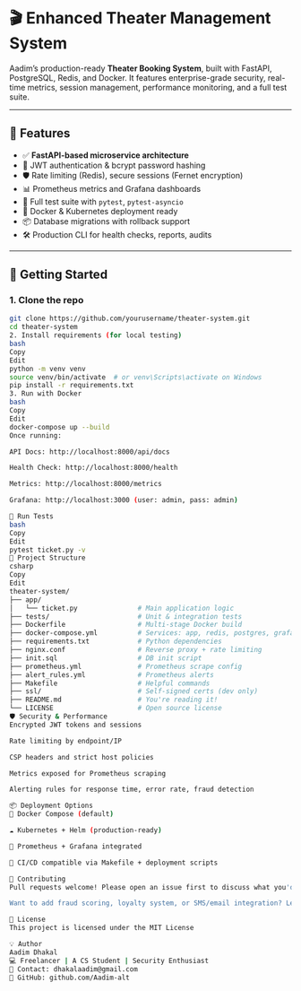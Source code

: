 # 🎬 Enhanced Theater Management System

Aadim’s production-ready **Theater Booking System**, built with FastAPI, PostgreSQL, Redis, and Docker. It features enterprise-grade security, real-time metrics, session management, performance monitoring, and a full test suite.

---

## 🌟 Features

- ✅ **FastAPI-based microservice architecture**
- 🔐 JWT authentication & bcrypt password hashing
- 🛡️ Rate limiting (Redis), secure sessions (Fernet encryption)
- 📊 Prometheus metrics and Grafana dashboards
- 🧪 Full test suite with `pytest`, `pytest-asyncio`
- 🐳 Docker & Kubernetes deployment ready
- 📦 Database migrations with rollback support
- 🛠️ Production CLI for health checks, reports, audits

---

## 🚀 Getting Started

### 1. Clone the repo

```bash
git clone https://github.com/yourusername/theater-system.git
cd theater-system
2. Install requirements (for local testing)
bash
Copy
Edit
python -m venv venv
source venv/bin/activate  # or venv\Scripts\activate on Windows
pip install -r requirements.txt
3. Run with Docker
bash
Copy
Edit
docker-compose up --build
Once running:

API Docs: http://localhost:8000/api/docs

Health Check: http://localhost:8000/health

Metrics: http://localhost:8000/metrics

Grafana: http://localhost:3000 (user: admin, pass: admin)

🧪 Run Tests
bash
Copy
Edit
pytest ticket.py -v
📁 Project Structure
csharp
Copy
Edit
theater-system/
├── app/
│   └── ticket.py               # Main application logic
├── tests/                      # Unit & integration tests
├── Dockerfile                  # Multi-stage Docker build
├── docker-compose.yml          # Services: app, redis, postgres, grafana
├── requirements.txt            # Python dependencies
├── nginx.conf                  # Reverse proxy + rate limiting
├── init.sql                    # DB init script
├── prometheus.yml              # Prometheus scrape config
├── alert_rules.yml             # Prometheus alerts
├── Makefile                    # Helpful commands
├── ssl/                        # Self-signed certs (dev only)
├── README.md                   # You're reading it!
└── LICENSE                     # Open source license
🛡️ Security & Performance
Encrypted JWT tokens and sessions

Rate limiting by endpoint/IP

CSP headers and strict host policies

Metrics exposed for Prometheus scraping

Alerting rules for response time, error rate, fraud detection

📦 Deployment Options
🐳 Docker Compose (default)

☁️ Kubernetes + Helm (production-ready)

🧩 Prometheus + Grafana integrated

🔄 CI/CD compatible via Makefile + deployment scripts

🤝 Contributing
Pull requests welcome! Please open an issue first to discuss what you'd like to change.

Want to add fraud scoring, loyalty system, or SMS/email integration? Let's collaborate!

📄 License
This project is licensed under the MIT License

💡 Author
Aadim Dhakal
💻 Freelancer | A CS Student | Security Enthusiast
📧 Contact: dhakalaadim@gmail.com
🔗 GitHub: github.com/Aadim-alt
